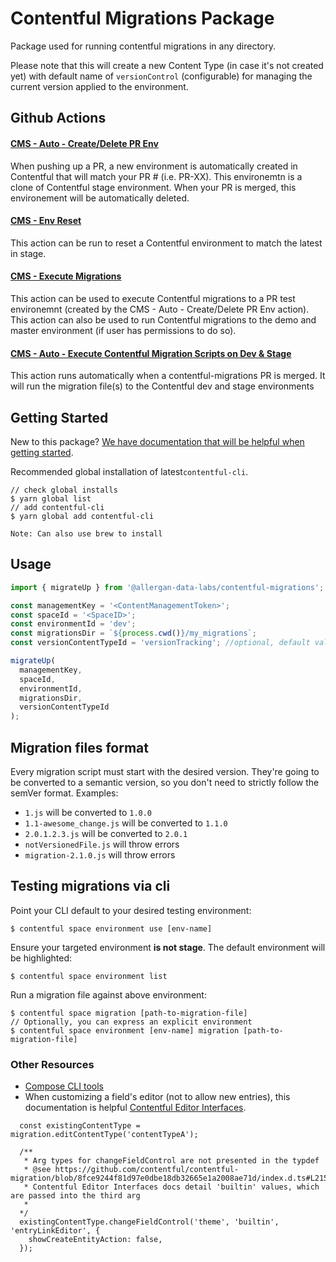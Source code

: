 # Contentful Migrations Package

Package used for running contentful migrations in any directory.

Please note that this will create a new Content Type (in case it's not created yet) with default name of `versionControl` (configurable) for managing the current version applied to the environment.

## Github Actions

#### [CMS - Auto - Create/Delete PR Env](https://github.com/allergan-data-labs/alle-frontend-shared-packages/actions/workflows/cms-auto-create-delete-pr-env.yml)

When pushing up a PR, a new environment is automatically created in Contentful that will match your PR # (i.e. PR-XX). This environemtn is a clone of Contentful stage environment. When your PR is merged, this environement will be automatically deleted.

#### [CMS - Env Reset](https://github.com/allergan-data-labs/alle-frontend-shared-packages/actions/workflows/cms-env-reset.yml)

This action can be run to reset a Contentful environment to match the latest in stage.

#### [CMS - Execute Migrations](https://github.com/allergan-data-labs/alle-frontend-shared-packages/actions/workflows/cms-execute-migrations.yml)

This action can be used to execute Contentful migrations to a PR test environemnt (created by the CMS - Auto - Create/Delete PR Env action). This action can also be used to run Contentful migrations to the demo and master environment (if user has permissions to do so).

#### [CMS - Auto - Execute Contentful Migration Scripts on Dev & Stage](https://github.com/allergan-data-labs/alle-frontend-shared-packages/actions/workflows/cms-auto-execute-migrations-dev-stage.yml)

This action runs automatically when a contentful-migrations PR is merged. It will run the migration file(s) to the Contentful dev and stage environments

## Getting Started

New to this package? [We have documentation that will be helpful when getting started](https://adl-technology.atlassian.net/wiki/spaces/DLPE/pages/2201452563/CMS+-+Content+Models+Migration+Scripts).

Recommended global installation of latest`contentful-cli`.

```
// check global installs
$ yarn global list
// add contentful-cli
$ yarn global add contentful-cli

Note: Can also use brew to install
```

## Usage

```javascript
import { migrateUp } from '@allergan-data-labs/contentful-migrations';

const managementKey = '<ContentManagementToken>';
const spaceId = '<SpaceID>';
const environmentId = 'dev';
const migrationsDir = `${process.cwd()}/my_migrations`;
const versionContentTypeId = 'versionTracking'; //optional, default value is versionControl

migrateUp(
  managementKey,
  spaceId,
  environmentId,
  migrationsDir,
  versionContentTypeId
);
```

## Migration files format

Every migration script must start with the desired version.
They're going to be converted to a semantic version, so you don't need to strictly follow the semVer format.
Examples:

- `1.js` will be converted to `1.0.0`
- `1.1-awesome_change.js` will be converted to `1.1.0`
- `2.0.1.2.3.js` will be converted to `2.0.1`
- `notVersionedFile.js` will throw errors
- `migration-2.1.0.js` will throw errors

## Testing migrations via cli

Point your CLI default to your desired testing environment:

```
$ contentful space environment use [env-name]
```

Ensure your targeted environment **is not stage**. The default environment will be highlighted:

```
$ contentful space environment list
```

Run a migration file against above environment:

```
$ contentful space migration [path-to-migration-file]
// Optionally, you can express an explicit environment
$ contentful space environment [env-name] migration [path-to-migration-file]
```

### Other Resources

- [Compose CLI tools](https://www.contentful.com/developers/docs/compose/cli-tools/)
- When customizing a field's editor (not to allow new entries), this documentation is helpful [Contentful Editor Interfaces](https://www.contentful.com/developers/docs/extensibility/app-framework/editor-interfaces/).

```
  const existingContentType = migration.editContentType('contentTypeA');

  /**
   * Arg types for changeFieldControl are not presented in the typdef
   * @see https://github.com/contentful/contentful-migration/blob/8fce9244f81d97e0dbe18db32665e1a2008ae71d/index.d.ts#L215
   * Contentful Editor Interfaces docs detail 'builtin' values, which are passed into the third arg
   *
  */
  existingContentType.changeFieldControl('theme', 'builtin', 'entryLinkEditor', {
    showCreateEntityAction: false,
  });
```
